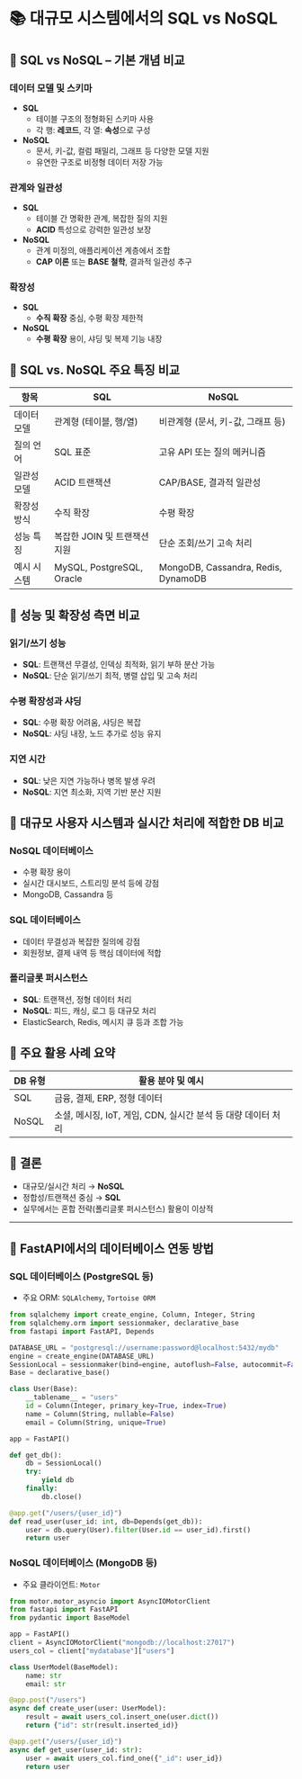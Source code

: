 # 📚 대규모 시스템에서의 SQL vs NoSQL

## 📖 SQL vs NoSQL – 기본 개념 비교

### 데이터 모델 및 스키마
- **SQL**
  - 테이블 구조의 정형화된 스키마 사용
  - 각 행: **레코드**, 각 열: **속성**으로 구성
- **NoSQL**
  - 문서, 키-값, 컬럼 패밀리, 그래프 등 다양한 모델 지원
  - 유연한 구조로 비정형 데이터 저장 가능

### 관계와 일관성
- **SQL**
  - 테이블 간 명확한 관계, 복잡한 질의 지원
  - **ACID** 특성으로 강력한 일관성 보장
- **NoSQL**
  - 관계 미정의, 애플리케이션 계층에서 조합
  - **CAP 이론** 또는 **BASE 철학**, 결과적 일관성 추구

### 확장성
- **SQL**
  - **수직 확장** 중심, 수평 확장 제한적
- **NoSQL**
  - **수평 확장** 용이, 샤딩 및 복제 기능 내장

## 📖 SQL vs. NoSQL 주요 특징 비교

| 항목         | SQL                                      | NoSQL                                   |
|--------------|-------------------------------------------|-----------------------------------------|
| 데이터 모델   | 관계형 (테이블, 행/열)                   | 비관계형 (문서, 키-값, 그래프 등)       |
| 질의 언어     | SQL 표준                                 | 고유 API 또는 질의 메커니즘            |
| 일관성 모델   | ACID 트랜잭션                            | CAP/BASE, 결과적 일관성                 |
| 확장성 방식   | 수직 확장                                 | 수평 확장                               |
| 성능 특징     | 복잡한 JOIN 및 트랜잭션 지원             | 단순 조회/쓰기 고속 처리               |
| 예시 시스템   | MySQL, PostgreSQL, Oracle                | MongoDB, Cassandra, Redis, DynamoDB    |

## 📖 성능 및 확장성 측면 비교

### 읽기/쓰기 성능
- **SQL**: 트랜잭션 무결성, 인덱싱 최적화, 읽기 부하 분산 가능
- **NoSQL**: 단순 읽기/쓰기 최적, 병렬 삽입 및 고속 처리

### 수평 확장성과 샤딩
- **SQL**: 수평 확장 어려움, 샤딩은 복잡
- **NoSQL**: 샤딩 내장, 노드 추가로 성능 유지

### 지연 시간
- **SQL**: 낮은 지연 가능하나 병목 발생 우려
- **NoSQL**: 지연 최소화, 지역 기반 분산 지원

## 📖 대규모 사용자 시스템과 실시간 처리에 적합한 DB 비교

### NoSQL 데이터베이스
- 수평 확장 용이
- 실시간 대시보드, 스트리밍 분석 등에 강점
- MongoDB, Cassandra 등

### SQL 데이터베이스
- 데이터 무결성과 복잡한 질의에 강점
- 회원정보, 결제 내역 등 핵심 데이터에 적합

### 폴리글롯 퍼시스턴스
- **SQL**: 트랜잭션, 정형 데이터 처리
- **NoSQL**: 피드, 캐싱, 로그 등 대규모 처리
- ElasticSearch, Redis, 메시지 큐 등과 조합 가능

## 📖 주요 활용 사례 요약

| DB 유형     | 활용 분야 및 예시                                               |
|-------------|------------------------------------------------------------------|
| SQL         | 금융, 결제, ERP, 정형 데이터                                    |
| NoSQL       | 소셜, 메시징, IoT, 게임, CDN, 실시간 분석 등 대량 데이터 처리   |

## 📖 결론
- 대규모/실시간 처리 → **NoSQL**
- 정합성/트랜잭션 중심 → **SQL**
- 실무에서는 혼합 전략(폴리글롯 퍼시스턴스) 활용이 이상적

---

## 📖 FastAPI에서의 데이터베이스 연동 방법

### SQL 데이터베이스 (PostgreSQL 등)

- 주요 ORM: `SQLAlchemy`, `Tortoise ORM`

```python
from sqlalchemy import create_engine, Column, Integer, String
from sqlalchemy.orm import sessionmaker, declarative_base
from fastapi import FastAPI, Depends

DATABASE_URL = "postgresql://username:password@localhost:5432/mydb"
engine = create_engine(DATABASE_URL)
SessionLocal = sessionmaker(bind=engine, autoflush=False, autocommit=False)
Base = declarative_base()

class User(Base):
    __tablename__ = "users"
    id = Column(Integer, primary_key=True, index=True)
    name = Column(String, nullable=False)
    email = Column(String, unique=True)

app = FastAPI()

def get_db():
    db = SessionLocal()
    try:
        yield db
    finally:
        db.close()

@app.get("/users/{user_id}")
def read_user(user_id: int, db=Depends(get_db)):
    user = db.query(User).filter(User.id == user_id).first()
    return user
```

### NoSQL 데이터베이스 (MongoDB 등)
- 주요 클라이언트: `Motor`

``` python
from motor.motor_asyncio import AsyncIOMotorClient
from fastapi import FastAPI
from pydantic import BaseModel

app = FastAPI()
client = AsyncIOMotorClient("mongodb://localhost:27017")
users_col = client["mydatabase"]["users"]

class UserModel(BaseModel):
    name: str
    email: str

@app.post("/users")
async def create_user(user: UserModel):
    result = await users_col.insert_one(user.dict())
    return {"id": str(result.inserted_id)}

@app.get("/users/{user_id}")
async def get_user(user_id: str):
    user = await users_col.find_one({"_id": user_id})
    return user
```